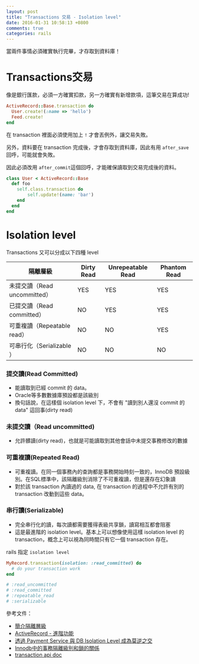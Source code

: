 ```yaml
---
layout: post
title: "Transactions 交易 - Isolation level"
date: 2016-01-31 10:58:13 +0800
comments: true
categories: rails
---
```


當兩件事情必須確實執行完畢，才存取到資料庫！

<!-- more -->

# Transactions交易

像是銀行匯款，必須一方確實扣款，另一方確實有新增款項，這筆交易在算成功!

```ruby
ActiveRecord::Base.transaction do
  User.create!(:name => 'hello')
  Feed.create!
end
```

在 transaction 裡面必須使用加上 `!` 才會丟例外，讓交易失敗。

另外，資料要在 transaction 完成後，才會存取到資料庫，因此有用 `after_save` 回呼，可能就會失敗。

因此必須改用 `after_commit`這個回呼，才能確保讀取到交易完成後的資料。

```ruby
class User < ActiveRecord::Base  def foo    self.class.transaction do￼￼      self.update!(name: 'bar')    end 
  endend
```

# Isolation level

Transactions 又可以分成以下四種 level

| 隔離層級                     | Dirty Read | Unrepeatable Read | Phantom Read |
|------------------------------|------------|-------------------|--------------|
| 未提交讀（Read uncommitted） | YES        | YES               | YES          |
| 已提交讀（Read committed）   | NO         | YES               | YES          |
| 可重複讀（Repeatable read）  | NO         | NO                | YES          |
| 可串行化（Serializable ）    | NO         | NO                | NO           |


### 提交讀(Read Committed)


* 能讀取到已經 commit 的 data。
* Oracle等多數數據庫預設都是該級別
* 換句話說，在這樣個 isolation level 下，不會有 "讀到別人還沒 commit 的 data" 這回事(dirty read)

### 未提交讀（Read uncommitted)

* 允許髒讀(dirty read)，也就是可能讀取到其他會話中未提交事務修改的數據

### 可重複讀(Repeated Read)

* 可重複讀。在同一個事務內的查詢都是事務開始時刻一致的，InnoDB 預設級別。在SQL標準中，該隔離級別消除了不可重複讀，但是還存在幻象讀
* 對於該 transaction 內讀過的 data, 在 transaction 的過程中不允許有別的 transaction 改動到這些 data。

### 串行讀(Serializable)

* 完全串行化的讀，每次讀都需要獲得表級共享鎖，讀寫相互都會阻塞
* 這是最進階的 isolation level。基本上可以想像使用這樣 isolation level 的 transaction，概念上可以視為同時間只有它一個 transaction 存在。


rails 指定 `isolation level`

```ruby
MyRecord.transaction(isolation: :read_committed) do
  # do your transaction work
end

# :read_uncommitted
# :read_committed
# :repeatable_read
# :serializable
```


參考文件：  

* [簡介隔離層級](https://openhome.cc/Gossip/HibernateGossip/IsolationLevel.html)
* [ActiveRecord - 進階功能](https://ihower.tw/rails4/activerecord-others.html)
* [透過 Payment Service 與 DB Isolation Level 成為莫逆之交](https://blog.mz026.rocks/20180320/db-isolation-level-w-payment-service)
* [Innodb中的事務隔離級別和鎖的關係](https://tech.meituan.com/innodb-lock.html)
* [transaction api doc](https://apidock.com/rails/ActiveRecord/ConnectionAdapters/DatabaseStatements/transaction)
